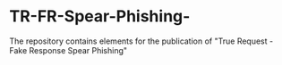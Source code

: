 # TR-FR-Spear-Phishing-
The repository contains elements for the publication of "True Request - Fake Response Spear Phishing"
